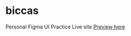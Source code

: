 # biccas
Personal Figma UI Practice
Live site <a href="https://whitesoftx.github.io/biccas/">Preview here</a>
